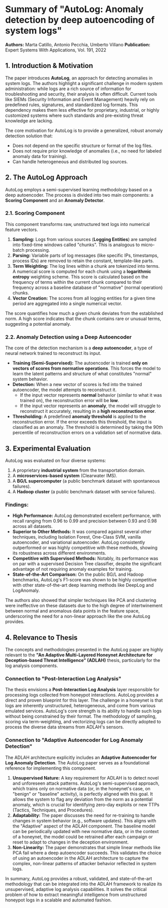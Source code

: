 # Summary of "AutoLog: Anomaly detection by deep autoencoding of system logs"

**Authors:** Marta Catillo, Antonio Pecchia, Umberto Villano
**Publication:** Expert Systems With Applications, Vol. 191, 2022

## 1. Introduction & Motivation

The paper introduces **AutoLog**, an approach for detecting anomalies in system logs. The authors highlight a significant challenge in modern system administration: while logs are a rich source of information for troubleshooting and security, their analysis is often difficult. Current tools like SIEMs (Security Information and Event Management) heavily rely on predefined rules, signatures, and standardized log formats. This dependency makes them less effective for proprietary, industrial, or highly customized systems where such standards and pre-existing threat knowledge are lacking.

The core motivation for AutoLog is to provide a generalized, robust anomaly detection solution that:
*   Does not depend on the specific structure or format of the log files.
*   Does not require prior knowledge of anomalies (i.e., no need for labeled anomaly data for training).
*   Can handle heterogeneous and distributed log sources.

## 2. The AutoLog Approach

AutoLog employs a semi-supervised learning methodology based on a deep autoencoder. The process is divided into two main components: a **Scoring Component** and an **Anomaly Detector**.

### 2.1. Scoring Component

This component transforms raw, unstructured text logs into numerical feature vectors.
1.  **Sampling:** Logs from various sources (**Logging Entities**) are sampled into fixed-time windows called "chunks". This is analogous to micro-batch processing.
2.  **Parsing:** Variable parts of log messages (like specific IPs, timestamps, process IDs) are removed to retain the constant, template-like parts.
3.  **Term Weighting:** The log lines within a chunk are tokenized into terms. A numerical score is computed for each chunk using a **logarithmic entropy** weighting scheme. This score is calculated based on the frequency of terms within the current chunk compared to their frequency across a baseline database of "normative" (normal operation) chunks.
4.  **Vector Creation:** The scores from all logging entities for a given time period are aggregated into a single numerical vector.

The score quantifies how much a given chunk deviates from the established norm. A high score indicates that the chunk contains rare or unusual terms, suggesting a potential anomaly.

### 2.2. Anomaly Detection using a Deep Autoencoder

The core of the detection mechanism is a **deep autoencoder**, a type of neural network trained to reconstruct its input.
*   **Training (Semi-Supervised):** The autoencoder is trained **only on vectors of scores from normative operations**. This forces the model to learn the latent patterns and structure of what constitutes "normal" system behavior.
*   **Detection:** When a new vector of scores is fed into the trained autoencoder, the model attempts to reconstruct it.
    *   If the input vector represents **normal** behavior (similar to what it was trained on), the reconstruction error will be **low**.
    *   If the input vector represents an **anomaly**, the model will struggle to reconstruct it accurately, resulting in a **high reconstruction error**.
*   **Thresholding:** A predefined **anomaly threshold** is applied to the reconstruction error. If the error exceeds this threshold, the input is classified as an anomaly. The threshold is determined by taking the 90th percentile of reconstruction errors on a validation set of normative data.

## 3. Experimental Evaluation

AutoLog was evaluated on four diverse systems:
1.  A proprietary **industrial system** from the transportation domain.
2.  A **microservices-based system** (Clearwater IMS).
3.  A **BG/L supercomputer** (a public benchmark dataset with spontaneous failures).
4.  A **Hadoop cluster** (a public benchmark dataset with service failures).

### Findings:

*   **High Performance:** AutoLog demonstrated excellent performance, with recall ranging from 0.96 to 0.99 and precision between 0.93 and 0.98 across all datasets.
*   **Superior to Other Methods:** It was compared against several other techniques, including Isolation Forest, One-Class SVM, vanilla autoencoder, and variational autoencoder. AutoLog consistently outperformed or was highly competitive with these methods, showing its robustness across different environments.
*   **Competitive with Supervised Methods:** Notably, its performance was on par with a supervised Decision Tree classifier, despite the significant advantage of not requiring anomaly examples for training.
*   **State-of-the-Art Comparison:** On the public BG/L and Hadoop benchmarks, AutoLog's F1-score was shown to be highly competitive with other state-of-the-art deep learning methods like DeepLog and LogAnomaly.

The authors also showed that simpler techniques like PCA and clustering were ineffective on these datasets due to the high degree of intertwinement between normal and anomalous data points in the feature space, underscoring the need for a non-linear approach like the one AutoLog provides.

## 4. Relevance to Thesis

The concepts and methodologies presented in the AutoLog paper are highly relevant to the **"An Adaptive Multi-Layered Honeynet Architecture for Deception-based Threat Intelligence" (ADLAH)** thesis, particularly for the log analysis components.

### Connection to "Post-Interaction Log Analysis"

The thesis envisions a **Post-Interaction Log Analysis** layer responsible for processing logs collected from honeypot interactions. AutoLog provides a direct and proven blueprint for this layer. The challenge in a honeynet is that logs are inherently unstructured, heterogeneous, and come from various emulated services. AutoLog's core strength is its ability to handle such logs without being constrained by their format. The methodology of sampling, scoring via term-weighting, and vectorizing logs can be directly adopted to process the diverse data streams from ADLAH's sensors.

### Connection to "Adaptive Autoencoder for Log Anomaly Detection"

The ADLAH architecture explicitly includes an **Adaptive Autoencoder for Log Anomaly Detection**. The AutoLog paper serves as a foundational reference for implementing this component.

1.  **Unsupervised Nature:** A key requirement for ADLAH is to detect novel and unforeseen attack patterns. AutoLog's semi-supervised approach, which trains only on normative data (or, in the honeynet's case, on "benign" or "baseline" activity), is perfectly aligned with this goal. It allows the system to flag any deviation from the norm as a potential anomaly, which is crucial for identifying zero-day exploits or new TTPs (Tactics, Techniques, and Procedures).
2.  **Adaptability:** The paper discusses the need for re-training to handle changes in system behavior (e.g., software updates). This aligns with the "Adaptive" aspect of the ADLAH component. The baseline model can be periodically updated with new normative data, or in the context of a honeynet, the model could be retrained after each campaign or reset to adapt to changes in the deception environment.
3.  **Non-Linearity:** The paper demonstrates that simple linear methods like PCA fail where a deep autoencoder succeeds. This validates the choice of using an autoencoder in the ADLAH architecture to capture the complex, non-linear patterns of attacker behavior reflected in system logs.

In summary, AutoLog provides a robust, validated, and state-of-the-art methodology that can be integrated into the ADLAH framework to realize its unsupervised, adaptive log analysis capabilities. It solves the critical problem of how to extract meaningful intelligence from unstructured honeypot logs in a scalable and automated fashion.